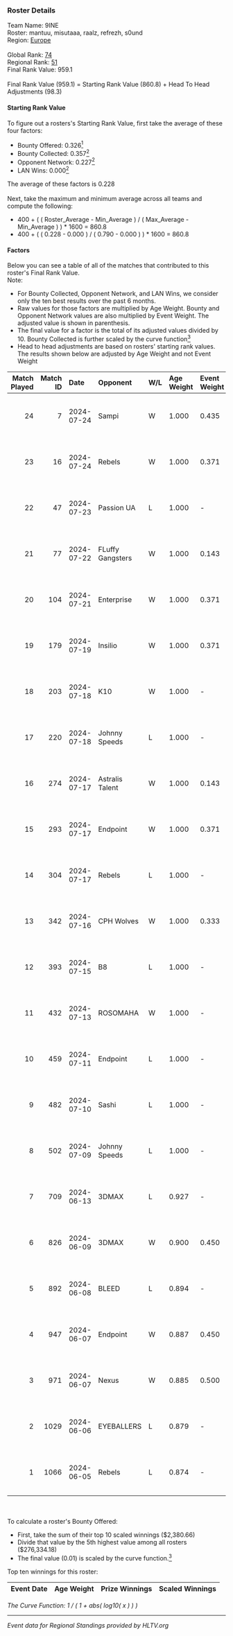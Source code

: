 ### Roster Details<br />
Team Name: 9INE<br />
Roster: mantuu, misutaaa, raalz, refrezh, s0und<br />
Region: [Europe]( ../standings_europe.md)<br />
<br />
Global Rank: [74](../standings_global.md)<br />
Regional Rank: [51]( ../standings_europe.md)<br />
Final Rank Value:  959.1<br />
<br />
Final Rank Value (959.1) = Starting Rank Value (860.8) + Head To Head Adjustments (98.3)<br />

#### Starting Rank Value<br />
To figure out a rosters's Starting Rank Value, first take the average of these four factors:<br />
- Bounty Offered: 0.326[<sup>1</sup>](#table2)
- Bounty Collected: 0.357[<sup>2</sup>](#table1)
- Opponent Network: 0.227[<sup>2</sup>](#table1)
- LAN Wins: 0.000[<sup>2</sup>](#table1)

The average of these factors is 0.228<br />
<br />
Next, take the maximum and minimum average across all teams and compute the following:<br />
- 400 + ( ( Roster_Average - Min_Average ) / ( Max_Average - Min_Average ) ) * 1600 = 860.8
- 400 + ( ( 0.228 - 0.000 ) / ( 0.790 - 0.000 ) ) * 1600 = 860.8


#### Factors<br />
Below you can see a table of all of the matches that contributed to this roster's Final Rank Value.<br />
Note:<br />

- For Bounty Collected, Opponent Network, and LAN Wins, we consider only the ten best results over the past 6 months.
- Raw values for those factors are multiplied by Age Weight. Bounty and Opponent Network values are also multiplied by Event Weight. The adjusted value is shown in parenthesis.
- The final value for a factor is the total of its adjusted values divided by 10. Bounty Collected is further scaled by the curve function[<sup>3</sup>](#curveFunction)
- Head to head adjustments are based on rosters' starting rank values. The results shown below are adjusted by Age Weight and not Event Weight
<span id="table1"></span><br />


| Match Played | Match ID | Date       | Opponent         | W/L | Age Weight | Event Weight | Bounty Collected | Opponent Network | LAN Wins  | H2H Adj. | Roster                                  |
| -: | -: | :- | :- | :- | :- | :- | :- | :- | :- | -: | :- |
|           24 |        7 | 2024-07-24 | Sampi            | W   | 1.000      | 0.435        | 0.037 (0.016)    | 0.994 (0.432)    | 0 (0.000) |    13.64 | mantuu, misutaaa, raalz, refrezh, s0und |
|           23 |       16 | 2024-07-24 | Rebels           | W   | 1.000      | 0.371        | 0.053 (0.020)    | 0.661 (0.245)    | 0 (0.000) |    19.92 | mantuu, misutaaa, raalz, refrezh, s0und |
|           22 |       47 | 2024-07-23 | Passion UA       | L   | 1.000      | -            | -                | -                | -         |    -8.37 | mantuu, misutaaa, raalz, refrezh, s0und |
|           21 |       77 | 2024-07-22 | FLuffy Gangsters | W   | 1.000      | 0.143        | -                | 0.235 (0.034)    | 0 (0.000) |     5.97 | mantuu, misutaaa, raalz, refrezh, s0und |
|           20 |      104 | 2024-07-21 | Enterprise       | W   | 1.000      | 0.371        | 0.050 (0.018)    | 0.646 (0.239)    | 0 (0.000) |    16.37 | mantuu, misutaaa, raalz, refrezh, s0und |
|           19 |      179 | 2024-07-19 | Insilio          | W   | 1.000      | 0.371        | 0.030 (0.011)    | 0.582 (0.216)    | 0 (0.000) |    19.16 | mantuu, misutaaa, raalz, refrezh, s0und |
|           18 |      203 | 2024-07-18 | K10              | W   | 1.000      | -            | -                | -                | 0 (0.000) |     8.84 | mantuu, misutaaa, raalz, refrezh, s0und |
|           17 |      220 | 2024-07-18 | Johnny Speeds    | L   | 1.000      | -            | -                | -                | -         |    -4.06 | mantuu, misutaaa, raalz, refrezh, s0und |
|           16 |      274 | 2024-07-17 | Astralis Talent  | W   | 1.000      | 0.143        | 0.012 (0.002)    | -                | 0 (0.000) |     9.19 | mantuu, misutaaa, raalz, refrezh, s0und |
|           15 |      293 | 2024-07-17 | Endpoint         | W   | 1.000      | 0.371        | 0.015 (0.006)    | 0.466 (0.173)    | 0 (0.000) |    15.38 | mantuu, misutaaa, raalz, refrezh, s0und |
|           14 |      304 | 2024-07-17 | Rebels           | L   | 1.000      | -            | -                | -                | -         |    -9.77 | mantuu, misutaaa, raalz, refrezh, s0und |
|           13 |      342 | 2024-07-16 | CPH Wolves       | W   | 1.000      | 0.333        | 0.005 (0.002)    | 0.388 (0.129)    | 0 (0.000) |    14.42 | mantuu, misutaaa, raalz, refrezh, s0und |
|           12 |      393 | 2024-07-15 | B8               | L   | 1.000      | -            | -                | -                | -         |    -4.62 | mantuu, misutaaa, raalz, refrezh, s0und |
|           11 |      432 | 2024-07-13 | ROSOMAHA         | W   | 1.000      | -            | -                | -                | 0 (0.000) |     4.27 | mantuu, misutaaa, raalz, refrezh, s0und |
|           10 |      459 | 2024-07-11 | Endpoint         | L   | 1.000      | -            | -                | -                | -         |   -15.08 | mantuu, misutaaa, raalz, refrezh, s0und |
|            9 |      482 | 2024-07-10 | Sashi            | L   | 1.000      | -            | -                | -                | -         |    -4.34 | mantuu, misutaaa, n0te, raalz, s0und    |
|            8 |      502 | 2024-07-09 | Johnny Speeds    | L   | 1.000      | -            | -                | -                | -         |    -3.49 | mantuu, misutaaa, raalz, refrezh, s0und |
|            7 |      709 | 2024-06-13 | 3DMAX            | L   | 0.927      | -            | -                | -                | -         |    -4.60 | mantuu, misutaaa, raalz, refrezh, s0und |
|            6 |      826 | 2024-06-09 | 3DMAX            | W   | 0.900      | 0.450        | 0.175 (0.071)    | 1.000 (0.405)    | -         |    23.15 | mantuu, misutaaa, raalz, refrezh, s0und |
|            5 |      892 | 2024-06-08 | BLEED            | L   | 0.894      | -            | -                | -                | -         |    -3.04 | mantuu, misutaaa, raalz, refrezh, s0und |
|            4 |      947 | 2024-06-07 | Endpoint         | W   | 0.887      | 0.450        | 0.015 (0.006)    | 0.466 (0.186)    | -         |    14.08 | mantuu, misutaaa, raalz, refrezh, s0und |
|            3 |      971 | 2024-06-07 | Nexus            | W   | 0.885      | 0.500        | 0.018 (0.008)    | 0.480 (0.213)    | -         |    10.62 | mantuu, misutaaa, raalz, refrezh, s0und |
|            2 |     1029 | 2024-06-06 | EYEBALLERS       | L   | 0.879      | -            | -                | -                | -         |   -11.79 | mantuu, misutaaa, raalz, refrezh, s0und |
|            1 |     1066 | 2024-06-05 | Rebels           | L   | 0.874      | -            | -                | -                | -         |    -7.55 | mantuu, misutaaa, raalz, refrezh, s0und |

<br />
<span id="table2"></span><br />
To calculate a roster's Bounty Offered:<br />

- First, take the sum of their top 10 scaled winnings ($2,380.66)
- Divide that value by the 5th highest value among all rosters ($276,334.18)
- The final value (0.01) is scaled by the curve function.[<sup>3</sup>](#curveFunction)

Top ten winnings for this roster:<br />

| Event Date | Age Weight | Prize Winnings | Scaled Winnings |
| :- | -: | :- | :- |


<span id="curveFunction"></span>_The Curve Function: 1 / ( 1 + abs( log10( x ) ) )_<br />

---
_Event data for Regional Standings provided by HLTV.org_<br />
